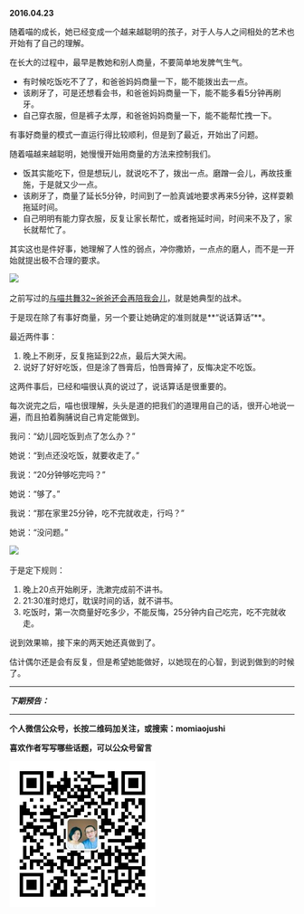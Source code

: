 **2016.04.23**

随着喵的成长，她已经变成一个越来越聪明的孩子，对于人与人之间相处的艺术也开始有了自己的理解。

在长大的过程中，最早是教她和别人商量，不要简单地发脾气生气。

* 有时候吃饭吃不了了，和爸爸妈妈商量一下，能不能拨出去一点。
* 该刷牙了，可是还想看会书，和爸爸妈妈商量一下，能不能多看5分钟再刷牙。
* 自己穿衣服，但是裤子太厚，和爸爸妈妈商量一下，能不能帮忙拽一下。

有事好商量的模式一直运行得比较顺利，但是到了最近，开始出了问题。

随着喵越来越聪明，她慢慢开始用商量的方法来控制我们。

* 饭其实能吃下，但是想玩儿，就说吃不了，拨出一点。磨蹭一会儿，再故技重施，于是就又少一点。
* 该刷牙了，商量了延长5分钟，时间到了一脸真诚地要求再来5分钟，这样耍赖拖延时间。
* 自己明明有能力穿衣服，反复让家长帮忙，或者拖延时间，时间来不及了，家长就帮忙了。

其实这也是件好事，她理解了人性的弱点，冲你撒娇，一点点的磨人，而不是一开始就提出极不合理的要求。

![](http://upload-images.jianshu.io/upload_images/51001-3a6d7e8de19ee971.jpg)


之前写过的[与喵共舞32~爸爸还会再陪我会儿](http://mp.weixin.qq.com/s?__biz=MzA4NzEzMjMzNw==&mid=403393458&idx=1&sn=9287dec8774ec041a40e9ee59321c7e6#rd)，就是她典型的战术。

于是现在除了有事好商量，另一个要让她确定的准则就是**“说话算话”**。

最近两件事：

1. 晚上不刷牙，反复拖延到22点，最后大哭大闹。
2. 说好了好好吃饭，但是涂了唇膏后，怕唇膏掉了，反悔决定不吃饭。

这两件事后，已经和喵很认真的说过了，说话算话是很重要的。

每次说完之后，喵也很理解，头头是道的把我们的道理用自己的话，很开心地说一遍，而且拍着胸脯说自己肯定能做到。

我问：“幼儿园吃饭到点了怎么办？”

她说：“到点还没吃饭，就要收走了。”

我说：“20分钟够吃完吗？”

她说：“够了。”

我说：“那在家里25分钟，吃不完就收走，行吗？”

她说：“没问题。”

![](http://upload-images.jianshu.io/upload_images/51001-cdb4489f3359e72c.jpg)

于是定下规则：

1. 晚上20点开始刷牙，洗漱完成前不讲书。
2. 21:30准时熄灯，耽误时间的话，就不讲书。
3. 吃饭时，第一次商量好吃多少，不能反悔，25分钟内自己吃完，吃不完就收走。

说到效果嘛，接下来的两天她还真做到了。

估计偶尔还是会有反复，但是希望她能做好，以她现在的心智，到说到做到的时候了。




***

***下期预告：***

***


**个人微信公众号，长按二维码加关注，或搜索：momiaojushi**

**喜欢作者写写哪些话题，可以公众号留言**

![](https://github.com/jiluofu/jiluofu.github.com/raw/master/momiaojushi/static/qrcode.jpg)